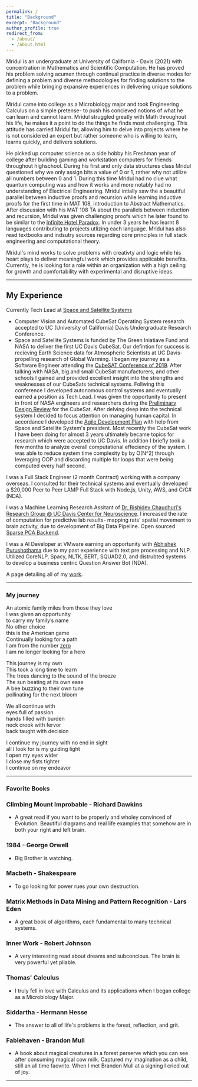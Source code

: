 ```yaml
---
permalink: /
title: "Background"
excerpt: "Background"
author_profile: true
redirect_from: 
  - /about/
  - /about.html
---      
```

Mridul is an undergraduate at University of California - Davis (2021) with concentration in Mathematics and Scientific Computation. He has proved his problem solving acumen through continual practice in diverse modes for defining a problem and diverse methodologies for finding solutions to the problem while bringing expansive experiences in delivering unique solutions to a problem.  

Mridul came into college as a Microbiology major and took Engineering Calculus on a simple pretense- to push his concieved notions of what he can learn and cannot learn. Mridul struggled greatly with Math throughout his life, he makes it a point to do the things he finds most challenging. This attitude has carried Mridul far, allowing him to delve into projects where he is not considered an expert but rather someone who is willing to learn, learns quickly, and delivers solutions.  

He picked up computer science as a side hobby his Freshman year of college after building gaming and workstation computers for friends throughout highschool. During his first and only data structures class Mridul questioned why we only assign bits a value of 0 or 1, rather why not utilize all numbers between 0 and 1. During this time Mridul had no clue what quantum computing was and how it works and more notably had no understanding of Electrical Engineering. Mridul intially saw the a beautiful parallel between inductive proofs and recursion while learning inductive proofs for the first time in MAT 108, introduction to Abstract Mathematics. After discussion with his MAT 108 TA about the parallels between induction and recursion, Mridul was given challenging proofs which he later found to be similar to the [Infinite Hotel Paradox](https://en.wikipedia.org/wiki/Hilbert%27s_paradox_of_the_Grand_Hotel). In under 3 years he has learnt 8 languages contributing to projects utlizing each language. Mridul has also read textbooks and indsutry sources regarding core principles in full stack engineering and computational theory.    

Mridul's mind works to solve problems with creativty and logic while his heart plays to deliver meaningful work which provides applicable benefits. Currently, he is looking for a role within an organization with a high ceiling for growth and comfortability with experimental and disruptive ideas.     

 
---

## My Experience

Currently Tech Lead at [Space and Satellite Systems](https://www.ucdspaceandsatellitesystems.com/)    
* Computer Vision and Automated CubeSat Operating System research accepted to UC (University of California) Davis Undergraduate Research Conference.    
* Space and Satellite Systems is funded by The Green Iniatiave Fund and NASA to deliver the first UC Davis CubeSat. Our defintion for success is recieving Earth Science data for Atmospheric Scientists at UC Davis- propelling research of Global Warming. I began my journey as a Software Engineer attending the [CubeSAT Conference of 2019](https://www.linkedin.com/in/m161803398875s/detail/overlay-view/urn:li:fsd_profileTreasuryMedia:(ACoAACPUQp8BFbg_2SYAMZP5IzlGJQriLrFAYAM,1589568728711)/). After talking with NASA, big and small CubeSat manufacturers, and other schools I gained and provided excellent insight into the strengths and weaknesses of our CubeSats technical systems. Follwing this conference I developed autonomous control systems and eventually earned a position as Tech Lead. I was given the opportunity to present in front of NASA engineers and researchers during the [Preliminary Design Review](https://docs.google.com/presentation/d/1vQKaiEhmzjhkJINsw5upEErIL7w0eli49ZhPyFmvKlU/edit?usp=sharing) for the CubeSat. After delving deep into the technical system I decided to focus attention on managing human capital. In accordance I developed the [Agile Development Plan](https://docs.google.com/document/d/1HTuV9DAut5XUEbByYMVwbrtg67TxJGHilfT-uTqb6LQ/edit?usp=sharing) with help from Space and Satellite System's president. Most recently the CubeSat work I have been doing for almost 3 years ultimately became topics for research which were accepted to UC Davis. In addition I briefly took a few months to analyze overall computational effeciency of the system. I was able to reduce system time complexity by by O(N^2) through leveraging OOP and discarding multiple for loops that were being computed every half second.     

I was a Full Stack Engineer (2 month Contract) working with a company overseas. I consulted for their technical systems and eventually developed a $20,000 Peer to Peer LAMP Full Stack with Node.js, Unity, AWS, and C/C# (NDA).        

I was a Machine Learning Research Assitant of [Dr. Rishidev Chaudhuri's Research Group @ UC Davis Center for Neuroscience](https://chaudhurilab.faculty.ucdavis.edu/people/). I increased the rate of computation for predictive lab results- mapping rats' spatial movement to brain activity, due to development of Big Data Pipeline. Open sourced [Sparse PCA Backend](https://github.com/mridulsar/PCA).       
    
I was a AI Developer at VMware earning an opportunity with [Abhishek Purushothama](https://www.linkedin.com/in/abhishekpurushothama/) due to my past experience with text pre processing and NLP. Utilized CoreNLP, Spacy, NLTK, BERT, SQUAD2.0, and distrubted systems to develop a business centric Question Answer Bot (NDA).    

A page detailing all of my [work](https://mertall.github.io/mertall//cv/).

---
### My journey    
An atomic family miles from those they love    
I was given an opportunity     
to carry my family’s name     
No other choice     
this is the American game     
Continually looking for a path   
I am from the number [zero](https://www.google.com/search?client=firefox-b-1-d&ei=XQxAYPfABMP5-gSJ1bXQAw&q=+Brahmagupta+zero&oq=+Brahmagupta+zero&gs_lcp=Cgdnd3Mtd2l6EAMyBQguEJMCMgYIABAHEB4yBggAEAcQHjIICAAQBxAFEB4yBggAEAgQHjIGCAAQBxAeOgcIABCwAxBDOgcILhCwAxBDOgQIABBDOggIABCxAxCDAToHCAAQsQMQQzoFCAAQsQM6AggAOgcILhANEJMCUL9fWNqAAWCcigFoAnACeACAAfcDiAHACpIBCzAuMy4wLjEuMC4xmAEAoAEBoAECqgEHZ3dzLXdpesgBCsABAQ&sclient=gws-wiz&ved=0ahUKEwi345zllJXvAhXDvJ4KHYlqDToQ4dUDCAw&uact=5)    
I am no longer looking for a hero   

This journey is my own    
This took a long time to learn    
The trees dancing to the sound of the breeze    
The sun beating at its own ease   
A bee buzzing to their own tune    
pollinating for the next bloom    

We all continue with    
eyes full of passion    
hands filled with burden    
neck crook with fervor    
back taught with decision    

I continue my journey with no end in sight    
all I look for is my guiding light    
I open my eyes wider    
I close my fists tighter    
I continue on my endeavor   

---
### Favorite Books

### Climbing Mount Improbable - Richard Dawkins     

 * A great read if you want to be properly and wholey convinced of Evolution. Beautiful diagrams and real life examples that somehow are in both your right and left brain.     
 
### 1984 - George Orwell

 * Big Brother is watching. 
 
### Macbeth - Shakespeare

 * To go looking for power rues your own destruction.    
 
### Matrix Methods in Data Mining and Pattern Recognition - Lars Eden

 * A great book of algorithms, each fundamental to many technical systems.   
 
### Inner Work - Robert Johnson     

 * A very interesting read about dreams and subconcious. The brain is very powerful yet pliable.    
 
### Thomas' Calculus     

 * I truly fell in love with Calculus and its applications when I began college as a Microbiology Major.    
 
### Siddartha - Hermann Hesse    

 * The answer to all of life's problems is the forest, reflection, and grit.   
 
### Fablehaven - Brandon Mull     

 * A book about magical creatures in a forest perserve which you can see after consuming magical cow milk. Captured my imagination as a child, still an all time faovrite. When I met Brandon Mull at a signing I cried out of joy.  

---


